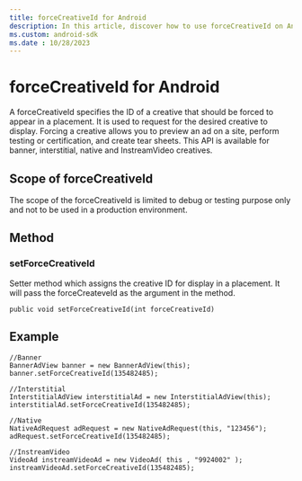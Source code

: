 ```yaml
---
title: forceCreativeId for Android
description: In this article, discover how to use forceCreativeId on Android devices. Learn about its scope, method, and an example for better understanding.
ms.custom: android-sdk
ms.date : 10/28/2023
---
```


# forceCreativeId for Android

A forceCreativeId specifies the ID of a creative that should be forced to appear in a placement. It is used to request for the desired creative to display. Forcing a creative allows you to preview an ad on a site, perform testing or certification, and create tear sheets. This API is available for banner, interstitial, native and InstreamVideo creatives.

## Scope of forceCreativeId

The scope of the forceCreativeId is limited to debug or testing purpose only and not to be used in a production environment.

## Method

### setForceCreativeId

Setter method which assigns the creative ID for display in a placement. It will pass the forceCreateveId as the argument in the method.

``` 
public void setForceCreativeId(int forceCreativeId)
```

## Example

``` 
//Banner
BannerAdView banner = new BannerAdView(this);
banner.setForceCreativeId(135482485);
 
//Interstitial
InterstitialAdView interstitialAd = new InterstitialAdView(this);
interstitialAd.setForceCreativeId(135482485);
 
//Native
NativeAdRequest adRequest = new NativeAdRequest(this, "123456");
adRequest.setForceCreativeId(135482485);
 
//InstreamVideo
VideoAd instreamVideoAd = new VideoAd( this , "9924002" );
instreamVideoAd.setForceCreativeId(135482485);   
```
